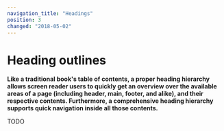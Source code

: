 ```yaml
---
navigation_title: "Headings"
position: 3
changed: "2018-05-02"
---
```


# Heading outlines

**Like a traditional book's table of contents, a proper heading hierarchy allows screen reader users to quickly get an overview over the available areas of a page (including header, main, footer, and alike), and their respective contents. Furthermore, a comprehensive heading hierarchy supports quick navigation inside all those contents.**

TODO